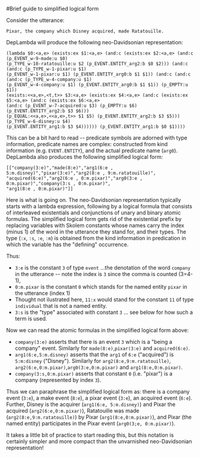#Brief guide to simplified logical form

Consider the utterance:

    Pixar, the company which Disney acquired, made Ratatouille.

DepLambda will produce the following neo-Davidsonian representation:

    (lambda $0:<a,e> (exists:ex $1:<a,e> (and:c (exists:ex $2:<a,e> (and:c (p_EVENT_w-9-made:u $0) 
    (p_TYPE_w-10-ratatouille:u $2 (p_EVENT.ENTITY_arg2:b $0 $2))) (and:c (and:c (p_TYPE_w-1-pixar:u $1) 
    (p_EVENT_w-1-pixar:u $1) (p_EVENT.ENTITY_arg0:b $1 $1)) (and:c (and:c (and:c (p_TYPE_w-4-company:u $1) 
    (p_EVENT_w-4-company:u $1) (p_EVENT.ENTITY_arg0:b $1 $1)) (p_EMPTY:u $1))
    (exists:<<a,e>,<t,t>> $3:<a,e> (exists:ex $4:<a,e> (and:c (exists:ex $5:<a,e> (and:c (exists:ex $6:<a,e> 
    (and:c (p_EVENT_w-7-acquired:u $3) (p_EMPTY:u $6) (p_EVENT.ENTITY_arg2:b $3 $6))) 
    (p_EQUAL:<<a,e>,<<a,e>,t>> $1 $5) (p_EVENT.ENTITY_arg2:b $3 $5))) (p_TYPE_w-6-disney:u $4) 
    (p_EVENT.ENTITY_arg1:b $3 $4)))))) (p_EVENT.ENTITY_arg1:b $0 $1))))

This can be a bit hard to read -- predicate symbols are adorned with type information,
predicate names are complex: constructed from kind information (e.g. `EVENT.ENTITY`),
and the actual predicate name (`arg0`). 
DepLambda also produces the following simplified logical form:

    [["company(3:e)","made(8:e)","arg1(6:e , 5:m.disney)","pixar(3:e)","arg2(8:e , 9:m.ratatouille)",
    "acquired(6:e)","arg2(6:e , 0:m.pixar)","arg0(3:e , 0:m.pixar)","company(3:s , 0:m.pixar)",
    "arg1(8:e , 0:m.pixar)"]]

Here is what is going on. The neo-Davidsonian representation typically starts 
with a lambda expression, following by a logical formula that consists of 
interleaved existentials and conjunctions of unary and binary atomic formulas. 
The simplified logical form gets rid of the existential prefix by replacing 
variables with Skolem constants whose names carry the index (minus 1) of the word
in the utterance they stand for, and their types. The type (`:x`, `:s`, `:e`, `:m`) 
is obtained from the kind information in predication in which the variable
has the "defining" occurrence.

Thus:
*  `3:e` is  the constant `3` of type `event` ...the denotation of the word `company` 
in the utterance -- note the index is `3` since the comma is counted (3=4-1), 
* `0:m.pixar` is the constant `0` which stands for the named entity `pixar` 
in the utterance (index 1)
* Thought not ilustrated here, `11:x` would stand for the constant `11` of 
type `individual` that is not a named entity.
* `3:s` is the "type" associated with constant `3` ... see below for how such a term is used.

Now we can read the atomic formulas in the simplified logical form above:
* `company(3:e)` asserts that there is an event `3` which is a "being a company" 
event. Similarly for `made(8:e)`,`pixar(3:e)` and `acquired(6:e)`.
* `arg1(6:e,5:m.disney)` asserts that the `arg1` of `6:e` ("acquired") is 
`5:m:disney` ("Disney"). Similarly for `arg2(8:e,9:m.ratatouille)`, 
`arg2(6:e,0:m.pixar)`,`arg0(3:e,0:m.pixar)` and `arg1(8:e,0:m.pixar)`.
* `company(3:s,0:m.pixar)` asserts that constant `0` (i.e. "pixar") is a company
(represented by index `3`). 

Thus we can paraphrase the simplified logical form as: there is a company event 
(`3:e`), a make event (`8:e`), a pixar event (`3:e`), an acquired event (`6:e`).
Further, Disney is the acquirer (`arg1(6:e, 5:m.disney)`) and Pixar the acquired (`arg2(6:e,0:m.pixar)`), 
Ratatouille was made (`arg2(8:e,9:m.ratatouille)`) by Pixar (`arg1(8:e,0:m.pixar)`), 
and Pixar (the named entity) participates in the Pixar event (`arg0(3;e, 0:m.pixar)`).

It takes a little bit of practice to start reading this, but this notation
is certainly simpler and more compact than the unvarnished neo-Davidsonian 
representation!
